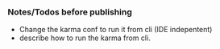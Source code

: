 ### Notes/Todos before publishing

- Change the karma conf to run it from cli (IDE indepentent)
- describe how to run the karma from cli.